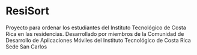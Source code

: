 ResiSort
========

Proyecto para ordenar los estudiantes del Instituto Tecnológico de Costa Rica en las residencias.  Desarrollado por miembros de la Comunidad de Desarrollo de Aplicaciones Móviles del Instituto Tecnológico de Costa Rica Sede San Carlos 
